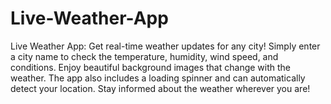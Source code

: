 # Live-Weather-App
Live Weather App: Get real-time weather updates for any city! Simply enter a city name to check the temperature, humidity, wind speed, and conditions. Enjoy beautiful background images that change with the weather. The app also includes a loading spinner and can automatically detect your location. Stay informed about the weather wherever you are!
